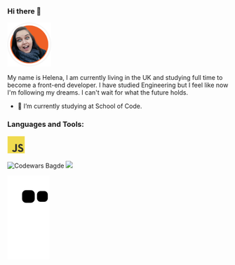 ### Hi there 👋

<img src="https://github.com/Archianne/Archianne/blob/main/profile.png?raw=true" width="100">

My name is Helena, I am currently living in the UK and studying full time to become a front-end developer. I have studied Engineering but I feel like now I'm following my dreams. I can't wait for what the future holds.

- 🌱 I’m currently studying at School of Code.

<h3 align="left">Languages and Tools:</h3>
<p align="left"> <a href="https://developer.mozilla.org/en-US/docs/Web/JavaScript" target="_blank"> <img src="https://raw.githubusercontent.com/devicons/devicon/master/icons/javascript/javascript-original.svg" alt="javascript" width="40" height="40"/> </a></p>

![Codewars Bagde](https://www.codewars.com/users/Archianne/badges/small) ![](https://komarev.com/ghpvc/?username=Archianne&color=green&label=Views)


![Snake animation](https://github.com/rafaballerini/rafaballerini/blob/output/github-contribution-grid-snake.svg)